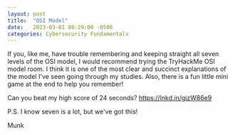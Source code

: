 ```yaml
---
layout: post
title:  "OSI Model"
date:   2023-03-01 08:29:00 -0500
categories: Cybersecurity Fundamentals
---
```

If you, like me, have trouble remembering and keeping straight all seven levels of the OSI model, I would recommend trying the TryHackMe OSI model room. I think it is one of the most clear and succinct explanations of the model I've seen going through my studies. Also, there is a fun little mini game at the end to help you remember!

Can you beat my high score of 24 seconds?
https://lnkd.in/gizW86e9

P.S. I know seven is a lot, but we've got this!

Munk